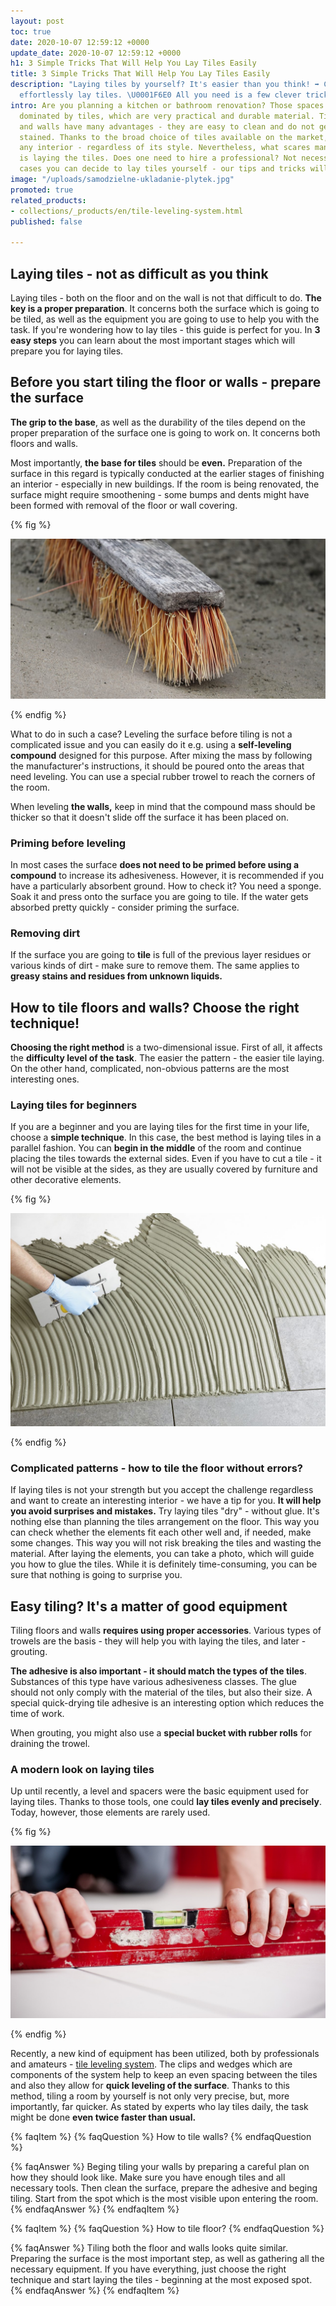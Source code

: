 ```yaml
---
layout: post
toc: true
date: 2020-10-07 12:59:12 +0000
update_date: 2020-10-07 12:59:12 +0000
h1: 3 Simple Tricks That Will Help You Lay Tiles Easily
title: 3 Simple Tricks That Will Help You Lay Tiles Easily
description: "Laying tiles by yourself? It's easier than you think! ➡️ Check how to
  effortlessly lay tiles. \U0001F6E0️ All you need is a few clever tricks."
intro: Are you planning a kitchen or bathroom renovation? Those spaces are typically
  dominated by tiles, which are very practical and durable material. Tiled floors
  and walls have many advantages - they are easy to clean and do not get permanently
  stained. Thanks to the broad choice of tiles available on the market, they can fit
  any interior - regardless of its style. Nevertheless, what scares many homeowners
  is laying the tiles. Does one need to hire a professional? Not necessarily! In most
  cases you can decide to lay tiles yourself - our tips and tricks will help you.
image: "/uploads/samodzielne-ukladanie-plytek.jpg"
promoted: true
related_products:
- collections/_products/en/tile-leveling-system.html
published: false

---
```

## Laying tiles - not as difficult as you think

Laying tiles - both on the floor and on the wall is not that difficult to do. **The key is a proper preparation**. It concerns both the surface which is going to be tiled, as well as the equipment you are going to use to help you with the task. If you're wondering how to lay tiles - this guide is perfect for you. In **3 easy steps** you can learn about the most important stages which will prepare you for laying tiles.

## Before you start tiling the floor or walls - prepare the surface

**The grip to the base**, as well as the durability of the tiles depend on the proper preparation of the surface one is going to work on. It concerns both floors and walls.

Most importantly, **the base for tiles** should be **even.** Preparation of the surface in this regard is typically conducted at the earlier stages of finishing an interior - especially in new buildings. If the room is being renovated, the surface might require smoothening - some bumps and dents might have been formed with removal of the floor or wall covering.

{% fig %}

![Before you start tiling the floor or walls - prepare the surface](/uploads/ukladanie-plytek-sprzatanie.jpg "Before you start tiling the floor or walls - prepare the surface")

{% endfig %}

What to do in such a case? Leveling the surface before tiling is not a complicated issue and you can easily do it e.g. using a **self-leveling compound** designed for this purpose. After mixing the mass by following the manufacturer's instructions, it should be poured onto the areas that need leveling. You can use a special rubber trowel to reach the corners of the room.

When leveling **the walls,** keep in mind that the compound mass should be thicker so that it doesn't slide off the surface it has been placed on.

### Priming before leveling

In most cases the surface **does not need to be primed before using a compound** to increase its adhesiveness. However, it is recommended if you have a particularly absorbent ground. How to check it? You need a sponge. Soak it and press onto the surface you are going to tile. If the water gets absorbed pretty quickly - consider priming the surface.

### Removing dirt

If the surface you are going to **tile** is full of the previous layer residues or various kinds of dirt - make sure to remove them. The same applies to **greasy stains and residues from unknown liquids.**

## How to tile floors and walls? Choose the right technique!

**Choosing the right method** is a two-dimensional issue. First of all, it affects the **difficulty level of the task**. The easier the pattern - the easier tile laying. On the other hand, complicated, non-obvious patterns are the most interesting ones.

### Laying tiles for beginners

If you are a beginner and you are laying tiles for the first time in your life, choose a **simple technique**. In this case, the best method is laying tiles in a parallel fashion. You can **begin in the middle** of the room and continue placing the tiles towards the external sides. Even if you have to cut a tile - it will not be visible at the sides, as they are usually covered by furniture and other decorative elements.

{% fig %}

![Laying tiles for beginners](/uploads/samodzielne-ukladanie-plytek-1.jpg "Laying tiles for beginners")

{% endfig %}

### Complicated patterns - how to tile the floor without errors?

If laying tiles is not your strength but you accept the challenge regardless and want to create an interesting interior - we have a tip for you. **It will help you avoid surprises and mistakes.** Try laying tiles "dry" - without glue. It's nothing else than planning the tiles arrangement on the floor. This way you can check whether the elements fit each other well and, if needed, make some changes. This way you will not risk breaking the tiles and wasting the material. After laying the elements, you can take a photo, which will guide you how to glue the tiles. While it is definitely time-consuming, you can be sure that nothing is going to surprise you.

## Easy tiling? It's a matter of good equipment

Tiling floors and walls **requires using proper accessories**. Various types of trowels are the basis - they will help you with laying the tiles, and later - grouting.

**The adhesive is also important - it should match the types of the tiles**. Substances of this type have various adhesiveness classes. The glue should not only comply with the material of the tiles, but also their size. A special quick-drying tile adhesive is an interesting option which reduces the time of work.

When grouting, you might also use a **special bucket with rubber rolls** for draining the trowel.

### A modern look on laying tiles

Up until recently, a level and spacers were the basic equipment used for laying tiles. Thanks to those tools, one could **lay tiles evenly and precisely**. Today, however, those elements are rarely used.

{% fig %}

![A modern look on laying tiles](/uploads/samodzielne-ukladanie-plytek-2.jpg "A modern look on laying tiles")

{% endfig %}

Recently, a new kind of equipment has been utilized, both by professionals and amateurs - [tile leveling system](). The clips and wedges which are components of the system help to keep an even spacing between the tiles and also they allow for **quick leveling of the surface**. Thanks to this method, tiling a room by yourself is not only very precise, but, more importantly, far quicker. As stated by experts who lay tiles daily, the task might be done **even twice faster than usual.**

{% faqItem %}
{% faqQuestion %}
How to tile walls?
{% endfaqQuestion %}

{% faqAnswer %}
Beging tiling your walls by preparing a careful plan on how they should look like. Make sure you have enough tiles and all necessary tools. Then clean the surface, prepare the adhesive and beging tiling. Start from the spot which is the most visible upon entering the room.
{% endfaqAnswer %}
{% endfaqItem %}

{% faqItem %}
{% faqQuestion %}
How to tile floor?
{% endfaqQuestion %}

{% faqAnswer %}
Tiling both the floor and walls looks quite similar. Preparing the surface is the most important step, as well as gathering all the necessary equipment. If you have everything, just choose the right technique and start laying the tiles - beginning at the most exposed spot.
{% endfaqAnswer %}
{% endfaqItem %}